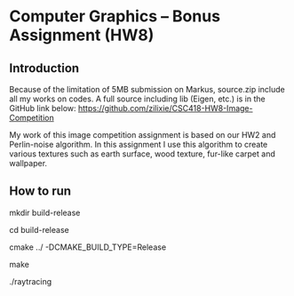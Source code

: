 # Computer Graphics – Bonus Assignment (HW8)


## Introduction

Because of the limitation of 5MB submission on Markus, source.zip include all my works on codes. A full source including lib (Eigen, etc.) is in the GitHub link below:
https://github.com/zilixie/CSC418-HW8-Image-Competition


My work of this image competition assignment is based on our HW2 and Perlin-noise algorithm. In this assignment I use this algorithm to create various textures such as earth surface, wood texture, fur-like carpet and wallpaper. 

## How to run
mkdir build-release


cd build-release


cmake ../ -DCMAKE_BUILD_TYPE=Release


make

./raytracing

